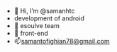 - 👋 Hi, I’m @samanhtc
- development of android
- 👀 esoulve team
- 🌱 front-end
- 📫samantofighian78@gmail.com
<!---
samanhtcs/samanhtcs is a ✨ special ✨ repository because its `README.md` (this file) appears on your GitHub profile.
You can click the Preview link to take a look at your changes.
--->
